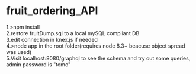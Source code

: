 # fruit_ordering_API
1.>npm install    
2.restore fruitDump.sql to a local mySQL compliant DB   
3.edit connection in knex.js if needed   
4.>node app in the root folder(requires node 8.3+ beacuse object spread was used)    
5.Visit localhost:8080/graphql to see the schema and try out some queries, admin password is "tomo"   
